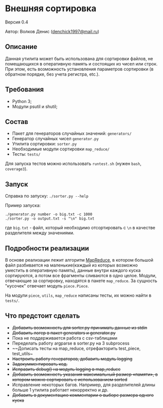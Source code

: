 # Внешняя сортировка

Версия 0.4

Автор: Волков Денис (denchick1997@mail.ru)

## Описание

Данная утилита может быть использована для сортировки файлов, не помещающихся в оперативную память и состоящих из чисел или строк. При этом, есть возможность установления параметров сортировки (в обратном порядке, без учета регистра, etc.).

## Требования

* Python 3;
* Модули psutil и shutil;

## Состав

* Пакет для генераторов случайных значений: `generators/`
* Генератор случайных чисел `generator.py`
* Утилита сортировки: `sorter.py`
* Необходимые модули сортировки `map_reduce/`
* Тесты: `tests/`

Для запуска тестов можно использовать `runtest.sh` (нужен `bash`, `coverage3`).

## Запуск

Справка по запуску: `./sorter.py --help`

Пример запуска: 

```
./generator.py number -o big.txt -c 1000
./sorter.py -o output.txt -s "\n" big.txt
```

где `big.txt` - файл, который необходимо отсортировать с `\n` в качестве разделителя между значениями.

## Подробности реализации

В основе реализации лежит алгоритм [MapReduce](https://en.wikipedia.org/wiki/MapReduce), в котором большой файл разбивается на маленькие(каждый из которых возможно уместить в оперативную память), данные внутри каждого куска сортируются, а потом все фрагменты сливаются в одно целое. Модули, отвечающие за сортировку, находятся в пакете `map_reduce`. За сущность "кусочек" отвечает модуль `piece.Piece`. 

На модули `piece`, `utils`, `map_reduce` написаны тесты, их можно найти в `tests/`.

## Что предстоит сделать
* ~~Добавить возможность для sorter.py принимать данные из stdin~~
* ~~Добавить логер в пакет generators и generator.py~~
* Пока не поддерживается работа с csv-таблицами
* Переделать работу argparse в sorter.py на 3 subprocess
* ~~Дописать тесты на map_reduce, отрефакторить test_piece, test_utils~
* ~~Настроить работу генераторов, добавить модуль logging~~ 
* ~~Задокумментировать код.~~
* ~~Исправить debug() на модуль logging в map_reduce~~
* ~~Добавить возможность указания максимальный размер «памяти», в котором можно сортировать с использованием sorted~~
* Исправление некоторых багов. Например, для разделителей длины больше 1 утилита работает некорректно и др.
* ~~Добавить в документацию комментарии о выборе размера одного куска~~